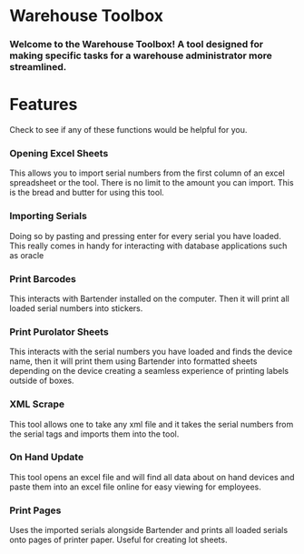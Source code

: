 <h1>Warehouse Toolbox</h1>
<h3>Welcome to the Warehouse Toolbox! A tool designed for making specific tasks for a warehouse administrator more streamlined.</h3>

<h1>Features</h1>
<p>Check to see if any of these functions would be helpful for you.</p>

<h3>Opening Excel Sheets</h3>
<p>This allows you to import serial numbers from the first column of an excel spreadsheet or the tool. There is no limit to the amount you can import. This is the bread and butter for using this tool.</p>

<h3>Importing Serials</h3>
<p> Doing so by pasting and pressing enter for every serial you have loaded. This really comes in handy for interacting with database applications such as oracle</p>

<h3>Print Barcodes</h3>
<p>This interacts with Bartender installed on the computer. Then it will print all loaded serial numbers into stickers.</p>

<h3>Print Purolator Sheets</h3>
<p>This interacts with the serial numbers you have loaded and finds the device name, then it will print them using Bartender into formatted sheets depending on the device creating a seamless experience of printing labels outside of boxes.</p>

<h3>XML Scrape</h3>
<p>This tool allows one to take any xml file and it takes the serial numbers from the serial tags and imports them into the tool.</p>

<h3>On Hand Update</h3>
<p>This tool opens an excel file and will find all data about on hand devices and paste them into an excel file online for easy viewing for employees.</p>

<h3>Print Pages</h3>
<p>Uses the imported serials alongside Bartender and prints all loaded serials onto pages of printer paper. Useful for creating lot sheets.</p>
